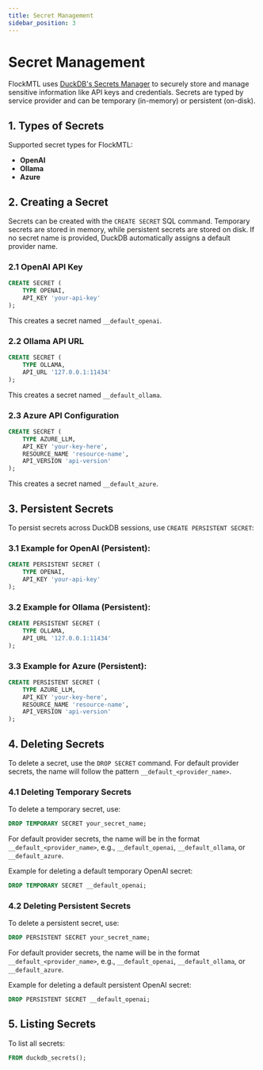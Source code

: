 ```yaml
---
title: Secret Management
sidebar_position: 3
---
```


# Secret Management

FlockMTL uses [DuckDB's Secrets Manager](https://duckdb.org/docs/configuration/secrets_manager.html) to securely store and manage sensitive information like API keys and credentials. Secrets are typed by service provider and can be temporary (in-memory) or persistent (on-disk).

## 1. Types of Secrets

Supported secret types for FlockMTL:

- **OpenAI**
- **Ollama**
- **Azure**

## 2. Creating a Secret

Secrets can be created with the `CREATE SECRET` SQL command. Temporary secrets are stored in memory, while persistent secrets are stored on disk. If no secret name is provided, DuckDB automatically assigns a default provider name.

### 2.1 OpenAI API Key

```sql
CREATE SECRET (
    TYPE OPENAI,
    API_KEY 'your-api-key'
);
```

This creates a secret named `__default_openai`.

### 2.2 Ollama API URL

```sql
CREATE SECRET (
    TYPE OLLAMA,
    API_URL '127.0.0.1:11434'
);
```

This creates a secret named `__default_ollama`.

### 2.3 Azure API Configuration

```sql
CREATE SECRET (
    TYPE AZURE_LLM,
    API_KEY 'your-key-here',
    RESOURCE_NAME 'resource-name',
    API_VERSION 'api-version'
);
```

This creates a secret named `__default_azure`.

## 3. Persistent Secrets

To persist secrets across DuckDB sessions, use `CREATE PERSISTENT SECRET`:

### 3.1 Example for OpenAI (Persistent):

```sql
CREATE PERSISTENT SECRET (
    TYPE OPENAI,
    API_KEY 'your-api-key'
);
```

### 3.2 Example for Ollama (Persistent):

```sql
CREATE PERSISTENT SECRET (
    TYPE OLLAMA,
    API_URL '127.0.0.1:11434'
);
```

### 3.3 Example for Azure (Persistent):

```sql
CREATE PERSISTENT SECRET (
    TYPE AZURE_LLM,
    API_KEY 'your-key-here',
    RESOURCE_NAME 'resource-name',
    API_VERSION 'api-version'
);
```

## 4. Deleting Secrets

To delete a secret, use the `DROP SECRET` command. For default provider secrets, the name will follow the pattern `__default_<provider_name>`.

### 4.1 Deleting Temporary Secrets

To delete a temporary secret, use:

```sql
DROP TEMPORARY SECRET your_secret_name;
```

For default provider secrets, the name will be in the format `__default_<provider_name>`, e.g., `__default_openai`, `__default_ollama`, or `__default_azure`.

Example for deleting a default temporary OpenAI secret:

```sql
DROP TEMPORARY SECRET __default_openai;
```

### 4.2 Deleting Persistent Secrets

To delete a persistent secret, use:

```sql
DROP PERSISTENT SECRET your_secret_name;
```

For default provider secrets, the name will be in the format `__default_<provider_name>`, e.g., `__default_openai`, `__default_ollama`, or `__default_azure`.

Example for deleting a default persistent OpenAI secret:

```sql
DROP PERSISTENT SECRET __default_openai;
```

## 5. Listing Secrets

To list all secrets:

```sql
FROM duckdb_secrets();
```
